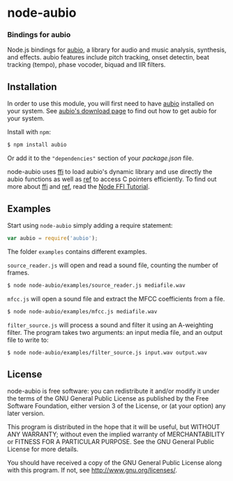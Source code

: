 node-aubio
==========
### Bindings for aubio

Node.js bindings for [aubio][aubio], a library for audio and music analysis,
synthesis, and effects. aubio features include pitch tracking, onset detectin,
beat tracking (tempo), phase vocoder, biquad and IIR filters.

Installation
------------

In order to use this module, you will first need to have [aubio][aubio]
installed on your system. See [aubio's download page][aubio-download] to find
out how to get aubio for your system.

Install with `npm`:

``` bash
$ npm install aubio
```

Or add it to the `"dependencies"` section of your _package.json_ file.

node-aubio uses [ffi][ffi] to load aubio's dynamic library and use directly the
aubio functions as well as [ref][ref] to access C pointers efficiently. To find
out more about [ffi][ffi] and [ref][ref], read the [Node FFI
Tutorial][node-ffi-tutorial].

Examples
--------

Start using `node-aubio` simply adding a require statement:

``` js
var aubio = require('aubio');
```

The folder `examples` contains different examples.

`source_reader.js` will open and read a sound file, counting the number of
frames.

``` bash
$ node node-aubio/examples/source_reader.js mediafile.wav
```

`mfcc.js` will open a sound file and extract the MFCC coefficients from a file.

``` bash
$ node node-aubio/examples/mfcc.js mediafile.wav
```

`filter_source.js` will process a sound and filter it using an A-weighting
filter. The program takes two arguments: an input media file, and an output
file to write to:

``` bash
$ node node-aubio/examples/filter_source.js input.wav output.wav
```

License
-------

node-aubio is free software: you can redistribute it and/or modify it under the
terms of the GNU General Public License as published by the Free Software
Foundation, either version 3 of the License, or (at your option) any later
version.

This program is distributed in the hope that it will be useful, but WITHOUT ANY
WARRANTY; without even the implied warranty of MERCHANTABILITY or FITNESS FOR A
PARTICULAR PURPOSE.  See the GNU General Public License for more details.

You should have received a copy of the GNU General Public License along with
this program.  If not, see <http://www.gnu.org/licenses/>.


[aubio]: https://aubio.org
[aubio-download]: https://aubio.org/download
[ffi]: https://github.com/node-ffi/node-ffi/wiki/Node-FFI-Tutorial
[ref]: https://github.com/TooTallNate/ref
[node-ffi-tutorial]: https://github.com/node-ffi/node-ffi/wiki/Node-FFI-Tutorial
